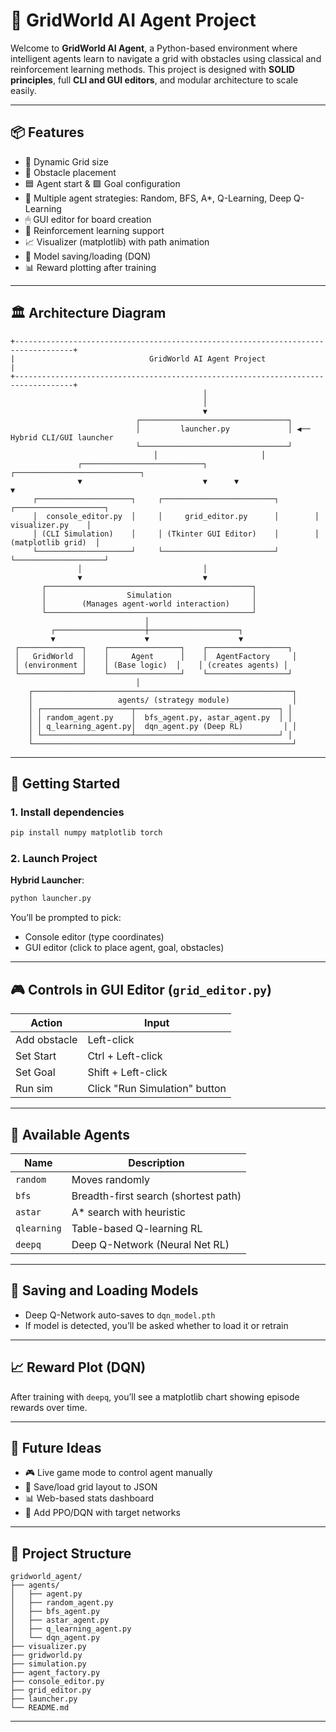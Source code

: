 # 🧠 GridWorld AI Agent Project

Welcome to **GridWorld AI Agent**, a Python-based environment where intelligent agents learn to navigate a grid with obstacles using classical and reinforcement learning methods. This project is designed with **SOLID principles**, full **CLI and GUI editors**, and modular architecture to scale easily.

---

## 📦 Features

- 🔁 Dynamic Grid size
- 🧱 Obstacle placement
- 🟦 Agent start & 🟩 Goal configuration
- 🤖 Multiple agent strategies: Random, BFS, A*, Q-Learning, Deep Q-Learning
- 🖱 GUI editor for board creation
- 🧠 Reinforcement learning support
- 📈 Visualizer (matplotlib) with path animation
- 💾 Model saving/loading (DQN)
- 📊 Reward plotting after training

---

## 🏛️ Architecture Diagram

```
+-----------------------------------------------------------------------------------+
|                              GridWorld AI Agent Project                           |
+-----------------------------------------------------------------------------------+
                                           │
                                           │
                                           ▼
                            ┌─────────────────────────────────┐
                            │         launcher.py             │ ◀── Hybrid CLI/GUI launcher
                            └─────────────────────────────────┘
                                │                       │
               ┌───────────────────────────┐      ┌────────────────────────────┐
               ▼                           ▼      ▼                            ▼
     ┌─────────────────────┐     ┌─────────────────────────┐        ┌────────────────────┐
     │  console_editor.py  │     │     grid_editor.py      │        │    visualizer.py    │
     │ (CLI Simulation)    │     │ (Tkinter GUI Editor)    │        │  (matplotlib grid)  │
     └─────────────────────┘     └─────────────────────────┘        └────────────────────┘
               │                           │
               ▼                           ▼
       ┌──────────────────────────────────────────────┐
       │                  Simulation                  │
       │        (Manages agent-world interaction)     │
       └──────────────────────────────────────────────┘
                              │
         ┌────────────────────┼────────────────────┐
         ▼                    ▼                    ▼
 ┌──────────────┐    ┌────────────────┐    ┌──────────────────┐
 │   GridWorld  │    │     Agent      │    │  AgentFactory     │
 │ (environment │    │ (Base logic)  │    │ (creates agents) │
 └──────────────┘    └────────────────┘    └──────────────────┘
                            │
    ┌──────────────────────────────────────────────────────────┐
    │                   agents/ (strategy module)              │
    │ ┌────────────────────┬────────────────────────────────┐ │
    │ │ random_agent.py    │  bfs_agent.py, astar_agent.py  │ │
    │ │ q_learning_agent.py│  dqn_agent.py (Deep RL)         │ │
    │ └────────────────────┴────────────────────────────────┘ │
    └──────────────────────────────────────────────────────────┘
```

---

## 🚀 Getting Started

### 1. Install dependencies
```bash
pip install numpy matplotlib torch
```

### 2. Launch Project

**Hybrid Launcher**:
```bash
python launcher.py
```
You’ll be prompted to pick:
- Console editor (type coordinates)
- GUI editor (click to place agent, goal, obstacles)

---

## 🎮 Controls in GUI Editor (`grid_editor.py`)

| Action        | Input                        |
|---------------|------------------------------|
| Add obstacle  | Left-click                   |
| Set Start     | Ctrl + Left-click            |
| Set Goal      | Shift + Left-click           |
| Run sim       | Click "Run Simulation" button|

---

## 🧠 Available Agents

| Name      | Description                             |
|-----------|-----------------------------------------|
| `random`  | Moves randomly                          |
| `bfs`     | Breadth-first search (shortest path)    |
| `astar`   | A* search with heuristic                |
| `qlearning`| Table-based Q-learning RL              |
| `deepq`   | Deep Q-Network (Neural Net RL)          |

---

## 💾 Saving and Loading Models

- Deep Q-Network auto-saves to `dqn_model.pth`
- If model is detected, you’ll be asked whether to load it or retrain

---

## 📈 Reward Plot (DQN)

After training with `deepq`, you’ll see a matplotlib chart showing episode rewards over time.

---

## 🧪 Future Ideas

- 🎮 Live game mode to control agent manually
- 💾 Save/load grid layout to JSON
- 📊 Web-based stats dashboard
- 🧠 Add PPO/DQN with target networks

---

## 📂 Project Structure

```
gridworld_agent/
├── agents/
│   ├── agent.py
│   ├── random_agent.py
│   ├── bfs_agent.py
│   ├── astar_agent.py
│   ├── q_learning_agent.py
│   └── dqn_agent.py
├── visualizer.py
├── gridworld.py
├── simulation.py
├── agent_factory.py
├── console_editor.py
├── grid_editor.py
├── launcher.py
└── README.md
```

---